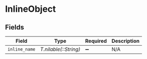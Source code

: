 # InlineObject


## Fields

| Field                 | Type                  | Required              | Description           |
| --------------------- | --------------------- | --------------------- | --------------------- |
| `inline_name`         | *T.nilable(::String)* | :heavy_minus_sign:    | N/A                   |
